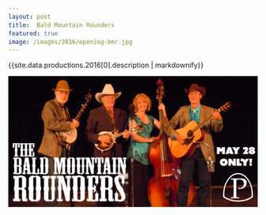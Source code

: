 ```yaml
---
layout: post
title:  Bald Mountain Rounders
featured: true
image: /images/2016/opening-bmr.jpg
---
```


{{site.data.productions.2016[0].description | markdownify}}

![Bald Mountain Rounders perform May 28th](/images/2016/opening-bmr.jpg)